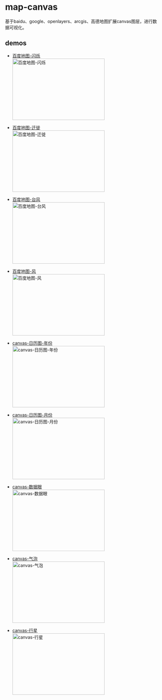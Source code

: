 # map-canvas
基于baidu、google、openlayers、arcgis、高德地图扩展canvas图层，进行数据可视化。

## demos
* [百度地图-闪烁](https://chengquan223.github.io/map-canvas/examples/baidu-map-flashmarker.html)<br>
<a href="https://chengquan223.github.io/map-canvas/examples/baidu-map-flashmarker.html" target="_blank"><img src="./asset/canvas-flashmarker.png" width = "300" height = "200" alt="百度地图-闪烁" align=center /></a>

* [百度地图-迁徙](https://chengquan223.github.io/map-canvas/examples/baidu-map-move.html)<br>
<a href="https://chengquan223.github.io/map-canvas/examples/baidu-map-move.html" target="_blank"><img src="./asset/canvas-moveline.png" width = "300" height = "200" alt="百度地图-迁徙" align=center /></a>

* [百度地图-台风](https://chengquan223.github.io/map-canvas/examples/baidu-map-typhoon.html)<br>
<a href="https://chengquan223.github.io/map-canvas/examples/baidu-map-typhoon.html" target="_blank"><img src="./asset/canvas-typhoon.png" width = "300" height = "200" alt="百度地图-台风" align=center /></a>

* [百度地图-风](https://chengquan223.github.io/map-canvas/examples/baidu-map-wind.html)<br>
<a href="https://chengquan223.github.io/map-canvas/examples/baidu-map-wind.html" target="_blank"><img src="./asset/canvas-movewind.png" width = "300" height = "200" alt="百度地图-风" align=center /></a>

* [canvas-日历图-年份](https://chengquan223.github.io/dazv/examples/canvas-calendar-year.html)<br>
<a href="https://chengquan223.github.io/dazv/examples/canvas-calendar-year.html" target="_blank"><img src="./asset/canvas-calendar-year.png" width = "300" height = "200" alt="canvas-日历图-年份" align=center /></a>

* [canvas-日历图-月份](https://chengquan223.github.io/dazv/examples/canvas-calendar-month.html)<br>
<a href="https://chengquan223.github.io/dazv/examples/canvas-calendar-month.html" target="_blank"><img src="./asset/canvas-calendar-month.png" width = "300" height = "200" alt="canvas-日历图-月份" align=center /></a>

* [canvas-数据眼](https://chengquan223.github.io/map-canvas/examples/canvas-dataEye.html)<br>
<a href="https://chengquan223.github.io/map-canvas/examples/canvas-dataEye.html" target="_blank"><img src="./asset/canvas-dataEye.png" width = "300" height = "200" alt="canvas-数据眼" align=center /></a>

* [canvas-气泡](https://chengquan223.github.io/map-canvas/examples/canvas-bubble.html)<br>
<a href="https://chengquan223.github.io/map-canvas/examples/canvas-bubble.html" target="_blank"><img src="./asset/canvas-bubble.png" width = "300" height = "200" alt="canvas-气泡" align=center /></a>

* [canvas-行星](https://chengquan223.github.io/map-canvas/examples/canvas-planet.html)<br>
<a href="https://chengquan223.github.io/map-canvas/examples/canvas-planet.html" target="_blank"><img src="./asset/canvas-planet.png" width = "300" height = "200" alt="canvas-行星" align=center /></a>